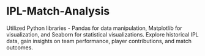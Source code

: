 # IPL-Match-Analysis
 Utilized Python libraries - Pandas for data manipulation, Matplotlib for visualization, and Seaborn for statistical visualizations. Explore historical IPL data, gain insights on team performance, player contributions, and match outcomes.
